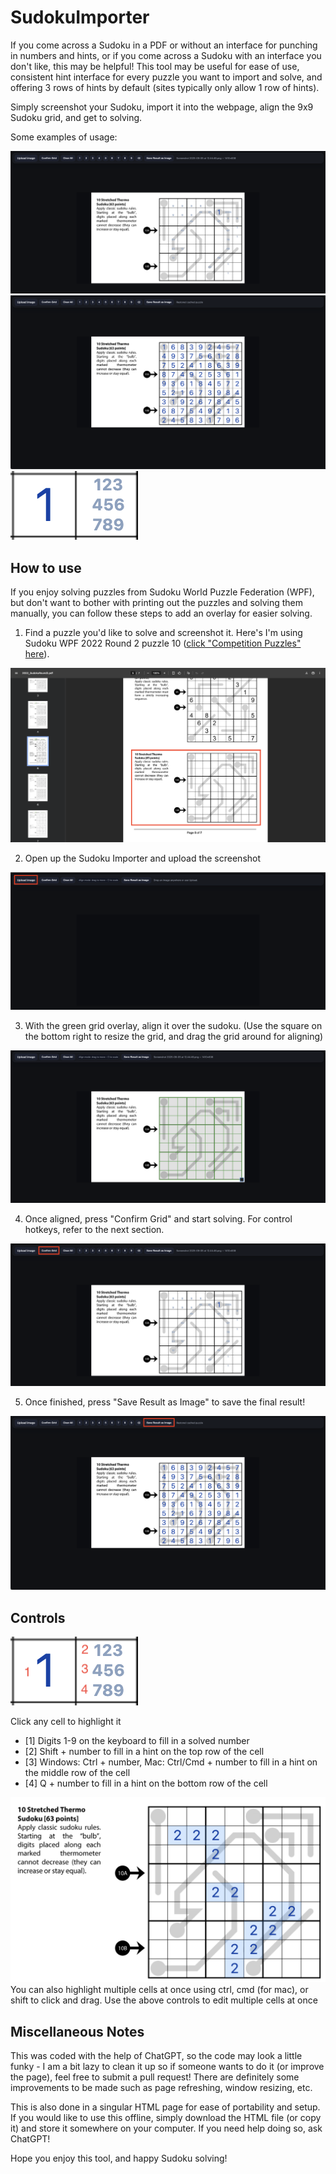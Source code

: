 # SudokuImporter
If you come across a Sudoku in a PDF or without an interface for punching in numbers and hints, or if you come across a Sudoku with an interface you don't like, this may be helpful! This tool may be useful for ease of use, consistent hint interface for every puzzle you want to import and solve, and offering 3 rows of hints by default (sites typically only allow 1 row of hints).

Simply screenshot your Sudoku, import it into the webpage, align the 9x9 Sudoku grid, and get to solving.

Some examples of usage:

![step 4](docs/sample1.png)
![step 5](docs/sample2.png)
![](docs/sample3.png)

## How to use
If you enjoy solving puzzles from Sudoku World Puzzle Federation (WPF), but don't want to bother with printing out the puzzles and solving them manually, you can follow these steps to add an overlay for easier solving.

1. Find a puzzle you'd like to solve and screenshot it. Here's I'm using Sudoku WPF 2022 Round 2 puzzle 10 ([click "Competition Puzzles" here](https://gp.worldpuzzle.org/content/competition-puzzles-96)).

![step 1](docs/step1.png)

2. Open up the Sudoku Importer and upload the screenshot

![step 2](docs/step2.png)

3. With the green grid overlay, align it over the sudoku. (Use the square on the bottom right to resize the grid, and drag the grid around for aligning)

![step 3](docs/step3.png)

4. Once aligned, press "Confirm Grid" and start solving. For control hotkeys, refer to the next section.

![step 4](docs/step4.png)

5. Once finished, press "Save Result as Image" to save the final result!

![step 5](docs/step5.png)

## Controls
![](docs/format.png)

Click any cell to highlight it
- [1] Digits 1-9 on the keyboard to fill in a solved number
- [2] Shift + number to fill in a hint on the top row of the cell
- [3] Windows: Ctrl + number, Mac: Ctrl/Cmd + number to fill in a hint on the middle row of the cell
- [4] Q + number to fill in a hint on the bottom row of the cell

![](docs/multiple.png)
You can also highlight multiple cells at once using ctrl, cmd (for mac), or shift to click and drag. Use the above controls to edit multiple cells at once

## Miscellaneous Notes
This was coded with the help of ChatGPT, so the code may look a little funky - I am a bit lazy to clean it up so if someone wants to do it (or improve the page), feel free to submit a pull request! There are definitely some improvements to be made such as page refreshing, window resizing, etc.

This is also done in a singular HTML page for ease of portability and setup. If you would like to use this offline, simply download the HTML file (or copy it) and store it somewhere on your computer. If you need help doing so, ask ChatGPT!

Hope you enjoy this tool, and happy Sudoku solving!